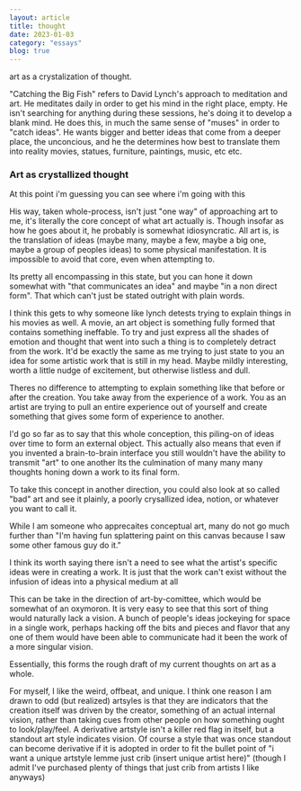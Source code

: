 ```yaml
---
layout: article
title: thought
date: 2023-01-03
category: "essays"
blog: true
---
```

art as a crystalization of thought.
<!-- excerpt -->


"Catching the Big Fish" refers to David Lynch's approach to meditation and art. He meditates daily in order to get his mind in the right place, empty. He isn't searching for anything during these sessions, he's doing it to develop a blank mind. He does this, in much the same sense of "muses" in order to "catch ideas". He wants bigger and better ideas that come from a deeper place, the unconcious, and he the determines how best to translate them into reality movies, statues, furniture, paintings, music, etc etc.

### Art as crystallized thought

At this point i'm guessing you can see where i'm going with this

His way, taken whole-process, isn't just "one way" of approaching art to me, it's literally the core concept of what art actually is. Though insofar as how he goes about it, he probably is somewhat idiosyncratic. All art is, is the translation of ideas (maybe many, maybe a few, maybe a big one, maybe a group of peoples ideas) to some physical manifestation. It is impossible to avoid that core, even when attempting to.

Its pretty all encompassing in this state, but you can hone it down somewhat with "that communicates an idea" and maybe "in a non direct form". 
That which can't just be stated outright with plain words.

I think this gets to why someone like lynch detests trying to explain things in his movies as well. A movie, an art object is something fully formed that contains something ineffable. To try and just express all the shades of emotion and thought that went into such a thing is to completely detract from the work.
It'd be exactly the same as me trying to just state to you an idea for some artistic work that is still in my head. Maybe mildly interesting, worth a little nudge of excitement, but otherwise listless and dull.

Theres no difference to attempting to explain something like that before or after the creation. You take away from the experience of a work. You as an artist are trying to pull an entire experience out of yourself and create something that gives some form of experience to another.

I'd go so far as to say that this whole conception, this piling-on of ideas over time to form an external object. This actually also means that even if you invented a brain-to-brain interface you still wouldn't have the ability to transmit "art" to one another
Its the culmination of many many many thoughts honing down a work to its final form.

To take this concept in another direction, you could also look at so called "bad" art and see it plainly, a poorly crysallized idea, notion, or whatever you want to call it.

While I am someone who apprecaites conceptual art, many do not go much further than "I'm having fun splattering paint on this canvas because I saw some other famous guy do it."

I think its worth saying there isn't a need to see what the artist's specific ideas were in creating a work.
It is just that the work can't exist without the infusion of ideas into a physical medium at all

This can be take in the direction of art-by-comittee, which would be somewhat of an oxymoron. It is very easy to see that this sort of thing would naturally lack a vision.
A bunch of people's ideas jockeying for space in a single work, perhaps hacking off the bits and pieces and flavor that any one of them would have been able to communicate had it been the work of a more singular vision.

Essentially, this forms the rough draft of my current thoughts on art as a whole.

For myself, I like the weird, offbeat, and unique. I think one reason I am drawn to odd (but realized) artsyles is that they are indicators that the creation itself was driven by the creator, something of an actual internal vision, rather than taking cues from other people on how something ought to look/play/feel. A derivative artstyle isn't a killer red flag in itself, but a standout art style indicates vision. Of course a style that was once standout can become derivative if it is adopted in order to fit the bullet point of "i want a unique artstyle lemme just crib (insert unique artist here)" (though I admit I've purchased plenty of things that just crib from artists I like anyways)
